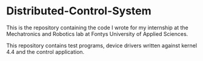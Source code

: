 # Distributed-Control-System

This is the repository containing the code I wrote for my internship at the Mechatronics and Robotics lab at Fontys University of Applied Sciences.

This repository contains test programs, device drivers written against kernel 4.4 and the control application.
